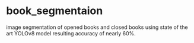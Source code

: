 # book_segmentaion
image segmentation of opened books and closed books using state of the art YOLOv8 model resulting accuracy of nearly 60%. 

